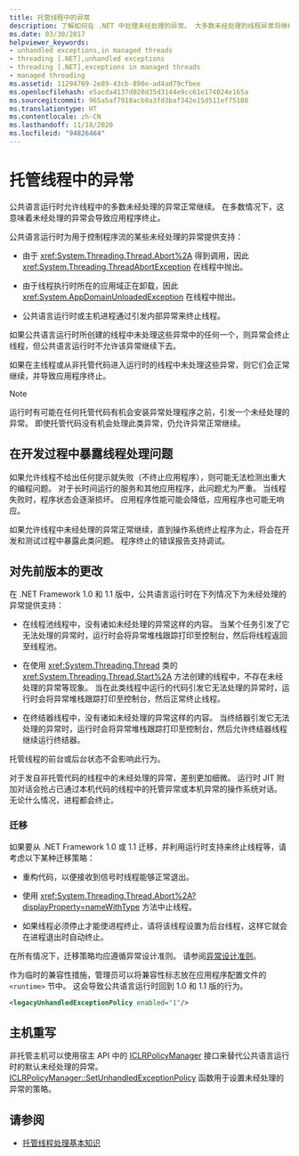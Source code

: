 ```yaml
---
title: 托管线程中的异常
description: 了解如何在 .NET 中处理未经处理的异常。 大多数未经处理的线程异常将继续执行，直到应用程序自然终止。
ms.date: 03/30/2017
helpviewer_keywords:
- unhandled exceptions,in managed threads
- threading [.NET],unhandled exceptions
- threading [.NET],exceptions in managed threads
- managed threading
ms.assetid: 11294769-2e89-43cb-890e-ad4ad79cfbee
ms.openlocfilehash: e5acda4137d020d35d3144e9cc61e174024e165a
ms.sourcegitcommit: 965a5af7918acb0a3fd3baf342e15d511ef75188
ms.translationtype: HT
ms.contentlocale: zh-CN
ms.lasthandoff: 11/18/2020
ms.locfileid: "94826464"
---
```

# <a name="exceptions-in-managed-threads"></a>托管线程中的异常

公共语言运行时允许线程中的多数未经处理的异常正常继续。 在多数情况下，这意味着未经处理的异常会导致应用程序终止。
  
公共语言运行时为用于控制程序流的某些未经处理的异常提供支持：  
  
- 由于 <xref:System.Threading.Thread.Abort%2A> 得到调用，因此 <xref:System.Threading.ThreadAbortException> 在线程中抛出。  
  
- 由于线程执行时所在的应用域正在卸载，因此 <xref:System.AppDomainUnloadedException> 在线程中抛出。  
  
- 公共语言运行时或主机进程通过引发内部异常来终止线程。  
  
 如果公共语言运行时所创建的线程中未处理这些异常中的任何一个，则异常会终止线程，但公共语言运行时不允许该异常继续下去。  
  
 如果在主线程或从非托管代码进入运行时的线程中未处理这些异常，则它们会正常继续，并导致应用程序终止。  
  
> [!NOTE]
> 运行时有可能在任何托管代码有机会安装异常处理程序之前，引发一个未经处理的异常。 即使托管代码没有机会处理此类异常，仍允许异常正常继续。  
  
## <a name="exposing-threading-problems-during-development"></a>在开发过程中暴露线程处理问题  
 如果允许线程不给出任何提示就失败（不终止应用程序），则可能无法检测出重大的编程问题。 对于长时间运行的服务和其他应用程序，此问题尤为严重。 当线程失败时，程序状态会逐渐损坏。 应用程序性能可能会降低，应用程序也可能无响应。  
  
 如果允许线程中未经处理的异常正常继续，直到操作系统终止程序为止，将会在开发和测试过程中暴露此类问题。 程序终止的错误报告支持调试。  
  
## <a name="change-from-previous-versions"></a>对先前版本的更改

在 .NET Framework 1.0 和 1.1 版中，公共语言运行时在下列情况下为未经处理的异常提供支持：  
  
- 在线程池线程中，没有诸如未经处理的异常这样的内容。 当某个任务引发了它无法处理的异常时，运行时会将异常堆栈跟踪打印至控制台，然后将线程返回至线程池。  
  
- 在使用 <xref:System.Threading.Thread> 类的 <xref:System.Threading.Thread.Start%2A> 方法创建的线程中，不存在未经处理的异常等现象。 当在此类线程中运行的代码引发它无法处理的异常时，运行时会将异常堆栈跟踪打印至控制台，然后正常终止线程。  
  
- 在终结器线程中，没有诸如未经处理的异常这样的内容。 当终结器引发它无法处理的异常时，运行时会将异常堆栈跟踪打印至控制台，然后允许终结器线程继续运行终结器。  
  
 托管线程的前台或后台状态不会影响此行为。  
  
 对于发自非托管代码的线程中的未经处理的异常，差别更加细微。 运行时 JIT 附加对话会抢占已通过本机代码的线程中的托管异常或本机异常的操作系统对话。 无论什么情况，进程都会终止。

### <a name="migration"></a>迁移

如果要从 .NET Framework 1.0 或 1.1 迁移，并利用运行时支持来终止线程等，请考虑以下某种迁移策略：  
  
- 重构代码，以便接收到信号时线程能够正常退出。  
  
- 使用 <xref:System.Threading.Thread.Abort%2A?displayProperty=nameWithType> 方法中止线程。  
  
- 如果线程必须停止才能使进程终止，请将该线程设置为后台线程，这样它就会在进程退出时自动终止。  
  
在所有情况下，迁移策略均应遵循异常设计准则。 请参阅[异常设计准则](../design-guidelines/exceptions.md)。  
  
作为临时的兼容性措施，管理员可以将兼容性标志放在应用程序配置文件的 `<runtime>` 节中。 这会导致公共语言运行时回到 1.0 和 1.1 版的行为。  
  
```xml  
<legacyUnhandledExceptionPolicy enabled="1"/>  
```  
  
## <a name="host-override"></a>主机重写

非托管主机可以使用宿主 API 中的 [ICLRPolicyManager](../../framework/unmanaged-api/hosting/iclrpolicymanager-interface.md) 接口来替代公共语言运行时的默认未经处理的异常。 [ICLRPolicyManager::SetUnhandledExceptionPolicy](../../framework/unmanaged-api/hosting/iclrpolicymanager-setunhandledexceptionpolicy-method.md) 函数用于设置未经处理的异常的策略。  
  
## <a name="see-also"></a>请参阅

- [托管线程处理基本知识](managed-threading-basics.md)
